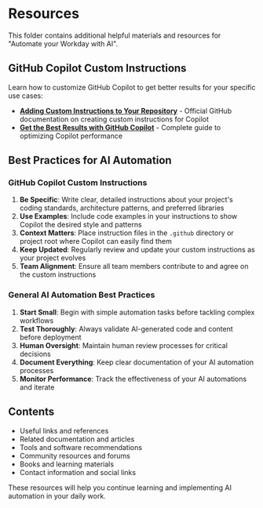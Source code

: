 # Resources

This folder contains additional helpful materials and resources for "Automate your Workday with AI".

## GitHub Copilot Custom Instructions

Learn how to customize GitHub Copilot to get better results for your specific use cases:

- **[Adding Custom Instructions to Your Repository](https://docs.github.com/en/enterprise-cloud@latest/copilot/tutorials/coding-agent/get-the-best-results#adding-custom-instructions-to-your-repository)** - Official GitHub documentation on creating custom instructions for Copilot
- **[Get the Best Results with GitHub Copilot](https://docs.github.com/en/enterprise-cloud@latest/copilot/tutorials/coding-agent/get-the-best-results)** - Complete guide to optimizing Copilot performance

## Best Practices for AI Automation

### GitHub Copilot Custom Instructions
1. **Be Specific**: Write clear, detailed instructions about your project's coding standards, architecture patterns, and preferred libraries
2. **Use Examples**: Include code examples in your instructions to show Copilot the desired style and patterns
3. **Context Matters**: Place instruction files in the `.github` directory or project root where Copilot can easily find them
4. **Keep Updated**: Regularly review and update your custom instructions as your project evolves
5. **Team Alignment**: Ensure all team members contribute to and agree on the custom instructions

### General AI Automation Best Practices
1. **Start Small**: Begin with simple automation tasks before tackling complex workflows
2. **Test Thoroughly**: Always validate AI-generated code and content before deployment
3. **Human Oversight**: Maintain human review processes for critical decisions
4. **Document Everything**: Keep clear documentation of your AI automation processes
5. **Monitor Performance**: Track the effectiveness of your AI automations and iterate

## Contents
- Useful links and references
- Related documentation and articles
- Tools and software recommendations
- Community resources and forums
- Books and learning materials
- Contact information and social links

These resources will help you continue learning and implementing AI automation in your daily work.